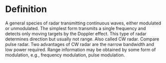 # Definition

A general species of radar transmitting continuous waves, either
modulated or unmodulated. The simplest form transmits a single frequency
and detects only moving targets by the Doppler effect. This type of
radar determines direction but usually not range. Also called CW radar.
Compare pulse radar. Two advantages of CW radar are the narrow bandwidth
and low power required. Range information may be obtained by some form
of modulation, e.g., frequency modulation, pulse modulation.
